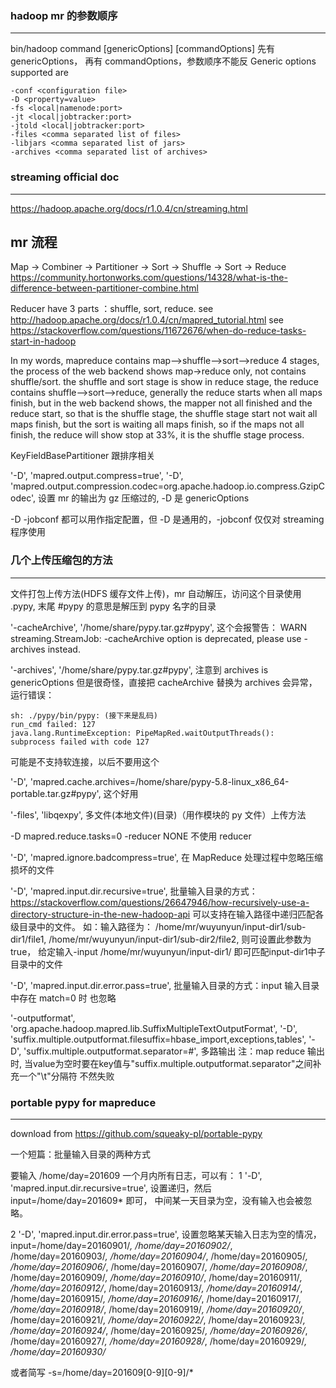 
### hadoop mr 的参数顺序
---
bin/hadoop command [genericOptions] [commandOptions]
先有 genericOptions， 再有 commandOptions，参数顺序不能反 
Generic options supported are
```
-conf <configuration file>  
-D <property=value>          
-fs <local|namenode:port>    
-jt <local|jobtracker:port>   
-jtold <local|jobtracker:port>   
-files <comma separated list of files>   
-libjars <comma separated list of jars>    
-archives <comma separated list of archives>   
```


### streaming official doc
---
https://hadoop.apache.org/docs/r1.0.4/cn/streaming.html



mr 流程
---
Map -> Combiner -> Partitioner -> Sort -> Shuffle -> Sort -> Reduce
https://community.hortonworks.com/questions/14328/what-is-the-difference-between-partitioner-combine.html

Reducer have 3 parts ：shuffle, sort, reduce.
see http://hadoop.apache.org/docs/r1.0.4/cn/mapred_tutorial.html
see https://stackoverflow.com/questions/11672676/when-do-reduce-tasks-start-in-hadoop

In my words, mapreduce contains map-->shuffle-->sort-->reduce 4 stages, the process of 
the web backend shows map->reduce only, not contains shuffle/sort.
the shuffle and sort stage is show in reduce stage, the reduce contains shuffle-->sort-->reduce,
generally the reduce starts when all maps finish, but in the web backend shows, the mapper not all
finished and the reduce start, so that is the shuffle stage, the shuffle stage start not wait all
maps finish, but the sort is waiting all maps finish, so if the maps not all finish, the reduce will
show stop at 33%, it is the shuffle stage process.



KeyFieldBasePartitioner 跟排序相关



'-D', 'mapred.output.compress=true',
'-D', 'mapred.output.compression.codec=org.apache.hadoop.io.compress.GzipCodec',
设置 mr 的输出为 gz 压缩过的, -D 是 genericOptions



-D -jobconf 都可以用作指定配置，但 -D 是通用的，-jobconf 仅仅对 streaming 程序使用



### 几个上传压缩包的方法
---
文件打包上传方法(HDFS 缓存文件上传)，mr 自动解压，访问这个目录使用 .pypy, 末尾 #pypy 的意思是解压到 pypy 名字的目录

'-cacheArchive', '/home/share/pypy.tar.gz#pypy',
这个会报警告：
WARN streaming.StreamJob: -cacheArchive option is deprecated, 
please use -archives instead.

'-archives', '/home/share/pypy.tar.gz#pypy',
注意到 archives is genericOptions
但是很奇怪，直接把 cacheArchive 替换为 archives 会异常，运行错误：
```
sh: ./pypy/bin/pypy: (接下来是乱码)
run_cmd failed: 127
java.lang.RuntimeException: PipeMapRed.waitOutputThreads(): 
subprocess failed with code 127
```
可能是不支持软连接，以后不要用这个

'-D', 'mapred.cache.archives=/home/share/pypy-5.8-linux_x86_64-portable.tar.gz#pypy',
这个好用



'-files', 'libqexpy',
多文件(本地文件)(目录)（用作模块的 py 文件）上传方法



-D mapred.reduce.tasks=0
-reducer NONE
不使用 reducer



'-D', 'mapred.ignore.badcompress=true', 
在 MapReduce 处理过程中忽略压缩损坏的文件



'-D', 'mapred.input.dir.recursive=true',
批量输入目录的方式：
https://stackoverflow.com/questions/26647946/how-recursively-use-a-directory-structure-in-the-new-hadoop-api
可以支持在输入路径中递归匹配各级目录中的文件。
如：输入路径为：
/home/mr/wuyunyun/input-dir1/sub-dir1/file1,
/home/mr/wuyunyun/input-dir1/sub-dir2/file2,
则可设置此参数为true，
给定输入-input /home/mr/wuyunyun/input-dir1/
即可匹配input-dir1中子目录中的文件



'-D', 'mapred.input.dir.error.pass=true',
批量输入目录的方式：input 输入目录中存在 match=0 时 也忽略



'-outputformat', 'org.apache.hadoop.mapred.lib.SuffixMultipleTextOutputFormat',
'-D', 'suffix.multiple.outputformat.filesuffix=hbase_import,exceptions,tables',
'-D', 'suffix.multiple.outputformat.separator=#',
多路输出
注：map reduce 输出时,
当value为空时要在key值与"suffix.multiple.outputformat.separator"之间补充一个"\t"分隔符
不然失败



### portable pypy for mapreduce
---
download from  https://github.com/squeaky-pl/portable-pypy


一个短篇：批量输入目录的两种方式

要输入 /home/day=201609 一个月内所有日志，可以有：
1 '-D', 'mapred.input.dir.recursive=true', 设置递归，然后 input=/home/day=201609* 即可，
中间某一天目录为空，没有输入也会被忽略。

2 '-D', 'mapred.input.dir.error.pass=true', 设置忽略某天输入日志为空的情况，
input=/home/day=20160901/*,
/home/day=20160902/*,
/home/day=20160903/*,
/home/day=20160904/*,
/home/day=20160905/*,
/home/day=20160906/*,
/home/day=20160907/*,
/home/day=20160908/*,
/home/day=20160909/*,
/home/day=20160910/*,
/home/day=20160911/*,
/home/day=20160912/*,
/home/day=20160913/*,
/home/day=20160914/*,
/home/day=20160915/*,
/home/day=20160916/*,
/home/day=20160917/*,
/home/day=20160918/*,
/home/day=20160919/*,
/home/day=20160920/*,
/home/day=20160921/*,
/home/day=20160922/*,
/home/day=20160923/*,
/home/day=20160924/*,
/home/day=20160925/*,
/home/day=20160926/*,
/home/day=20160927/*,
/home/day=20160928/*,
/home/day=20160929/*,
/home/day=20160930/*

或者简写
-s=/home/day=201609[0-9][0-9]/*